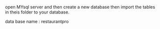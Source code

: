 open MYsql server and then create a new database then import the tables in theis folder to your database.

data base name : restaurantpro
